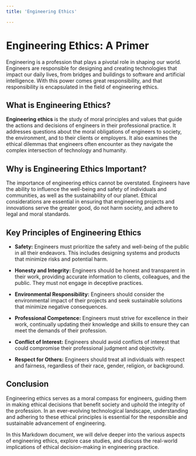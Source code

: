 ```yaml
---
title: 'Engineering Ethics'

---
```


# Engineering Ethics: A Primer

Engineering is a profession that plays a pivotal role in shaping our world. Engineers are responsible for designing and creating technologies that impact our daily lives, from bridges and buildings to software and artificial intelligence. With this power comes great responsibility, and that responsibility is encapsulated in the field of engineering ethics.

## What is Engineering Ethics?

**Engineering ethics** is the study of moral principles and values that guide the actions and decisions of engineers in their professional practice. It addresses questions about the moral obligations of engineers to society, the environment, and to their clients or employers. It also examines the ethical dilemmas that engineers often encounter as they navigate the complex intersection of technology and humanity.

## Why is Engineering Ethics Important?

The importance of engineering ethics cannot be overstated. Engineers have the ability to influence the well-being and safety of individuals and communities, as well as the sustainability of our planet. Ethical considerations are essential in ensuring that engineering projects and innovations serve the greater good, do not harm society, and adhere to legal and moral standards.

## Key Principles of Engineering Ethics

- **Safety:** Engineers must prioritize the safety and well-being of the public in all their endeavors. This includes designing systems and products that minimize risks and potential harm.

- **Honesty and Integrity:** Engineers should be honest and transparent in their work, providing accurate information to clients, colleagues, and the public. They must not engage in deceptive practices.

- **Environmental Responsibility:** Engineers should consider the environmental impact of their projects and seek sustainable solutions that minimize negative consequences.

- **Professional Competence:** Engineers must strive for excellence in their work, continually updating their knowledge and skills to ensure they can meet the demands of their profession.

- **Conflict of Interest:** Engineers should avoid conflicts of interest that could compromise their professional judgment and objectivity.

- **Respect for Others:** Engineers should treat all individuals with respect and fairness, regardless of their race, gender, religion, or background.

## Conclusion

Engineering ethics serves as a moral compass for engineers, guiding them in making ethical decisions that benefit society and uphold the integrity of the profession. In an ever-evolving technological landscape, understanding and adhering to these ethical principles is essential for the responsible and sustainable advancement of engineering.

In this Markdown document, we will delve deeper into the various aspects of engineering ethics, explore case studies, and discuss the real-world implications of ethical decision-making in engineering practice.
